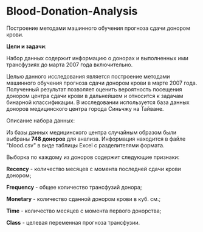# Blood-Donation-Analysis
Построение методами машинного обучения прогноза сдачи донором крови.

**Цели и задачи**:

Набор данных содержит информацию о донорах и выполненных ими трансфузиях до марта 2007 года включительно.

Целью данного исследования является построение методами машинного обучения прогноза сдачи донором крови в марте 2007 года. Полученный результат позволяет оценить вероятность посещения донором центра сдачи крови в дальнейшем и относится к задачам бинарной классификации. В исследовании используется база данных доноров медицинского центра города Синьчжу на Тайване.

Описание набора данных:

Из базы данных медицинского центра случайным образом были выбраны **748 доноров** для анализа. Информация находится в файле "blood.csv" в виде таблицы Excel с разделителями формата.

Выборка по каждому из доноров содержит следующие признаки:

**Recency** - количество месяцев с момента последней сдачи крови донором;

**Frequency** - общее количество трансфузий донора;

**Monetary** - количество сданной донором крови в куб. см.;

**Time** - количество месяцев с момента первого донорства;

**Class** - целевая переменная прогноза трансфузии.
